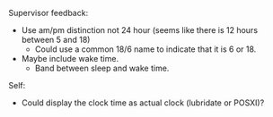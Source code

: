 Supervisor feedback:
- Use am/pm distinction not 24 hour (seems like there is 12 hours between 5 and 18)
  - Could use a common 18/6 name to indicate that it is 6 or 18.
- Maybe include wake time. 
  - Band between sleep and wake time. 
  
  
Self:
- Could display the clock time as actual clock (lubridate or POSXI)?